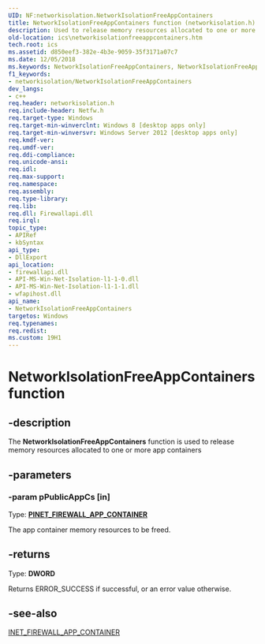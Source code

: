 ```yaml
---
UID: NF:networkisolation.NetworkIsolationFreeAppContainers
title: NetworkIsolationFreeAppContainers function (networkisolation.h)
description: Used to release memory resources allocated to one or more app containers.
old-location: ics\networkisolationfreeappcontainers.htm
tech.root: ics
ms.assetid: d850eef3-382e-4b3e-9059-35f3171a07c7
ms.date: 12/05/2018
ms.keywords: NetworkIsolationFreeAppContainers, NetworkIsolationFreeAppContainers function [ICS/ICF], ics.networkisolationfreeappcontainers, networkisolation/NetworkIsolationFreeAppContainers
f1_keywords:
- networkisolation/NetworkIsolationFreeAppContainers
dev_langs:
- c++
req.header: networkisolation.h
req.include-header: Netfw.h
req.target-type: Windows
req.target-min-winverclnt: Windows 8 [desktop apps only]
req.target-min-winversvr: Windows Server 2012 [desktop apps only]
req.kmdf-ver: 
req.umdf-ver: 
req.ddi-compliance: 
req.unicode-ansi: 
req.idl: 
req.max-support: 
req.namespace: 
req.assembly: 
req.type-library: 
req.lib: 
req.dll: Firewallapi.dll
req.irql: 
topic_type:
- APIRef
- kbSyntax
api_type:
- DllExport
api_location:
- firewallapi.dll
- API-MS-Win-Net-Isolation-l1-1-0.dll
- API-MS-Win-Net-Isolation-l1-1-1.dll
- wfapihost.dll
api_name:
- NetworkIsolationFreeAppContainers
targetos: Windows
req.typenames: 
req.redist: 
ms.custom: 19H1
---
```


# NetworkIsolationFreeAppContainers function


## -description


The <b>NetworkIsolationFreeAppContainers</b> function is used to release memory resources allocated to one or more app containers


## -parameters




### -param pPublicAppCs [in]

Type: <b><a href="https://docs.microsoft.com/windows/desktop/api/netfw/ns-netfw-inet_firewall_app_container">PINET_FIREWALL_APP_CONTAINER</a></b>

The app container memory resources to be freed.


## -returns



Type: <b>DWORD</b>

Returns ERROR_SUCCESS if successful, or an error value otherwise. 




## -see-also




<a href="https://docs.microsoft.com/windows/desktop/api/netfw/ns-netfw-inet_firewall_app_container">INET_FIREWALL_APP_CONTAINER</a>
 

 

